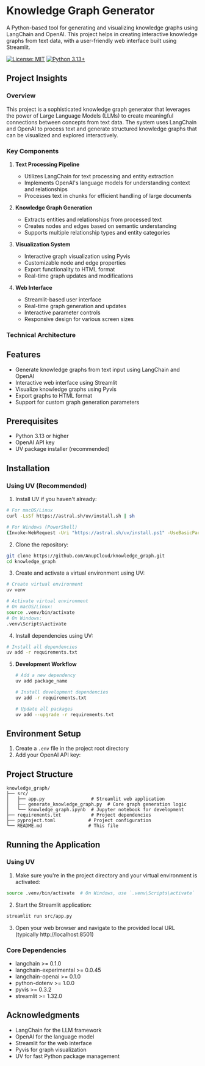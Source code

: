 # Knowledge Graph Generator

A Python-based tool for generating and visualizing knowledge graphs using LangChain and OpenAI. This project helps in creating interactive knowledge graphs from text data, with a user-friendly web interface built using Streamlit.

[![License: MIT](https://img.shields.io/badge/License-MIT-yellow.svg)](https://opensource.org/licenses/MIT)
[![Python 3.13+](https://img.shields.io/badge/python-3.13+-blue.svg)](https://www.python.org/downloads/)

## Project Insights

### Overview
This project is a sophisticated knowledge graph generator that leverages the power of Large Language Models (LLMs) to create meaningful connections between concepts from text data. The system uses LangChain and OpenAI to process text and generate structured knowledge graphs that can be visualized and explored interactively.

### Key Components

1. **Text Processing Pipeline**
   - Utilizes LangChain for text processing and entity extraction
   - Implements OpenAI's language models for understanding context and relationships
   - Processes text in chunks for efficient handling of large documents

2. **Knowledge Graph Generation**
   - Extracts entities and relationships from processed text
   - Creates nodes and edges based on semantic understanding
   - Supports multiple relationship types and entity categories

3. **Visualization System**
   - Interactive graph visualization using Pyvis
   - Customizable node and edge properties
   - Export functionality to HTML format
   - Real-time graph updates and modifications

4. **Web Interface**
   - Streamlit-based user interface
   - Real-time graph generation and updates
   - Interactive parameter controls
   - Responsive design for various screen sizes

### Technical Architecture

## Features

- Generate knowledge graphs from text input using LangChain and OpenAI
- Interactive web interface using Streamlit
- Visualize knowledge graphs using Pyvis
- Export graphs to HTML format
- Support for custom graph generation parameters

## Prerequisites

- Python 3.13 or higher
- OpenAI API key
- UV package installer (recommended)

## Installation

### Using UV (Recommended)

1. Install UV if you haven't already:
```bash
# For macOS/Linux
curl -LsSf https://astral.sh/uv/install.sh | sh

# For Windows (PowerShell)
(Invoke-WebRequest -Uri "https://astral.sh/uv/install.ps1" -UseBasicParsing).Content | pwsh -Command -
```

2. Clone the repository:
```bash
git clone https://github.com/AnupCloud/knowledge_graph.git
cd knowledge_graph
```

3. Create and activate a virtual environment using UV:
```bash
# Create virtual environment
uv venv

# Activate virtual environment
# On macOS/Linux:
source .venv/bin/activate
# On Windows:
.venv\Scripts\activate
```

4. Install dependencies using UV:
```bash
# Install all dependencies
uv add -r requirements.txt

```

5. **Development Workflow**
   ```bash
   # Add a new dependency
   uv add package_name

   # Install development dependencies
   uv add -r requirements.txt

   # Update all packages
   uv add --upgrade -r requirements.txt
   ```

## Environment Setup

1. Create a `.env` file in the project root directory
2. Add your OpenAI API key:

## Project Structure

```
knowledge_graph/
├── src/
│   ├── app.py                 # Streamlit web application
│   ├── generate_knowledge_graph.py  # Core graph generation logic
│   └── knowledge_graph.ipynb  # Jupyter notebook for development
├── requirements.txt           # Project dependencies
├── pyproject.toml            # Project configuration
└── README.md                 # This file
```

## Running the Application

### Using UV

1. Make sure you're in the project directory and your virtual environment is activated:
```bash
source .venv/bin/activate  # On Windows, use `.venv\Scripts\activate`
```

2. Start the Streamlit application:
```bash
streamlit run src/app.py
```

3. Open your web browser and navigate to the provided local URL (typically http://localhost:8501)


### Core Dependencies
- langchain >= 0.1.0
- langchain-experimental >= 0.0.45
- langchain-openai >= 0.1.0
- python-dotenv >= 1.0.0
- pyvis >= 0.3.2
- streamlit >= 1.32.0


## Acknowledgments

- LangChain for the LLM framework
- OpenAI for the language model
- Streamlit for the web interface
- Pyvis for graph visualization
- UV for fast Python package management